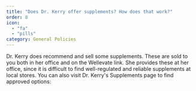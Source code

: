 ```yaml
---
title: "Does Dr. Kerry offer supplements? How does that work?"
order: 8
icon: 
  - "fa"
  - "pills"
category: General Policies
---
```

Dr. Kerry does recommend and sell some supplements. These are sold to you both in her office and on the Wellevate link. She provides these at her office, since it is difficult to find well-regulated and reliable supplements at local stores. You can also visit Dr. Kerry's Supplements page to find approved options: